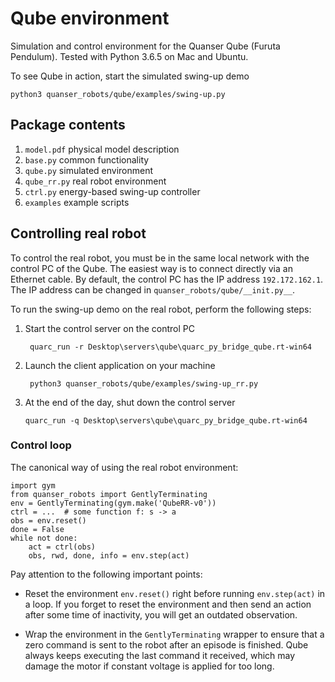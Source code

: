 Qube environment
================

Simulation and control environment for the Quanser Qube (Furuta Pendulum).
Tested with Python 3.6.5 on Mac and Ubuntu.

To see Qube in action, start the simulated swing-up demo

    python3 quanser_robots/qube/examples/swing-up.py


Package contents
----------------
1. `model.pdf` physical model description
2. `base.py` common functionality
3. `qube.py` simulated environment
4. `qube_rr.py` real robot environment
5. `ctrl.py` energy-based swing-up controller
6. `examples` example scripts


Controlling real robot
----------------------
To control the real robot, you must be in the same local network
with the control PC of the Qube.
The easiest way is to connect directly via an Ethernet cable.
By default, the control PC has the IP address `192.172.162.1`.
The IP address can be changed in `quanser_robots/qube/__init.py__`.

To run the swing-up demo on the real robot, perform the following steps:

1. Start the control server on the control PC

        quarc_run -r Desktop\servers\qube\quarc_py_bridge_qube.rt-win64

2. Launch the client application on your machine

        python3 quanser_robots/qube/examples/swing-up_rr.py

3. At the end of the day, shut down the control server

       quarc_run -q Desktop\servers\qube\quarc_py_bridge_qube.rt-win64


### Control loop
The canonical way of using the real robot environment:
    
    import gym
    from quanser_robots import GentlyTerminating
    env = GentlyTerminating(gym.make('QubeRR-v0'))
    ctrl = ...  # some function f: s -> a
    obs = env.reset()
    done = False
    while not done:
        act = ctrl(obs)
        obs, rwd, done, info = env.step(act)

Pay attention to the following important points:

- Reset the environment `env.reset()` right before running `env.step(act)`
  in a loop. If you forget to reset the environment and then send an action
  after some time of inactivity, you will get an outdated observation.

- Wrap the environment in the `GentlyTerminating` wrapper to ensure that
  a zero command is sent to the robot after an episode is finished.
  Qube always keeps executing the last command it received, which may damage
  the motor if constant voltage is applied for too long.
